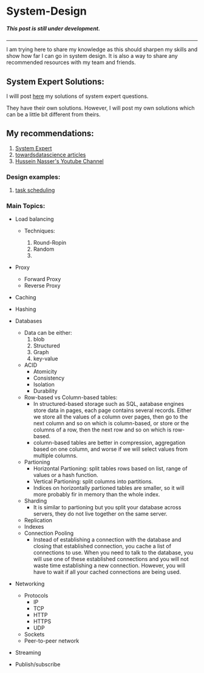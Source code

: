 # System-Design

##### This post is still under development.
------
I am trying here to share my knowledge as this should sharpen my skills and show how far I can go in system design. It is also a way to share any recommended resources with my team and friends.

## System Expert Solutions:
I willl post [here](system-expert-solutions) my solutions of system expert questions.

They have their own solutions. However, I will post my own solutions which can be a little bit different from theirs.

## My recommendations:

1. [System Expert](https://www.algoexpert.io/systems/product)
2. [towardsdatascience articles](https://towardsdatascience.com/system-design-101-b8f15162ef7c)
3. [Hussein Nasser's Youtube Channel](https://www.youtube.com/channel/UC_ML5xP23TOWKUcc-oAE_Eg)

### Design examples:
1. [task scheduling](https://dropbox.tech/infrastructure/asynchronous-task-scheduling-at-dropbox)

### Main Topics:
* Load balancing

    - Techniques:

        1. Round-Ropin
        2. Random
        3. 

* Proxy

    - Forward Proxy
    - Reverse Proxy

* Caching

* Hashing

* Databases

    - Data can be either:
        1. blob
        2. Structured
        3. Graph
        4. key-value
    - ACID
        - Atomicity
        - Consistency
        - Isolation
        - Durability
    - Row-based vs Column-based tables:
        - In structured-based storage such as SQL, aatabase engines store data in pages, each page contains several records. Either we store all the values of a column over pages, then go to the next column and so on which is column-based, or store or the columns of a row, then the next row and so on which is row-based.
        - column-based tables are better in compression, aggregation based on one column, and worse if we will select values from multiple columns.
    - Partioning
        - Horizontal Partioning: split tables rows based on list, range of values or a hash function. 
        - Vertical Partioning: split columns into partitions.
        - Indices on horizontally partioned tables are smaller, so it will more probably fir in memory than the whole index.
    - Sharding
        - It is similar to partioning but you split your database across servers, they do not live together on the same server.
    - Replication
    - Indexes
    - Connection Pooling
        - Instead of establishing a connection with the database and closing that established connection, you cache a list of connections to use. When you need to talk to the database, you will use one of these established connections and you will not waste time establishing a new connection. However, you will have to wait if all your cached connections are being used.
    
* Networking
    - Protocols
        - IP
        - TCP
        - HTTP
        - HTTPS
        - UDP
    - Sockets
    - Peer-to-peer network

* Streaming

* Publish/subscribe


